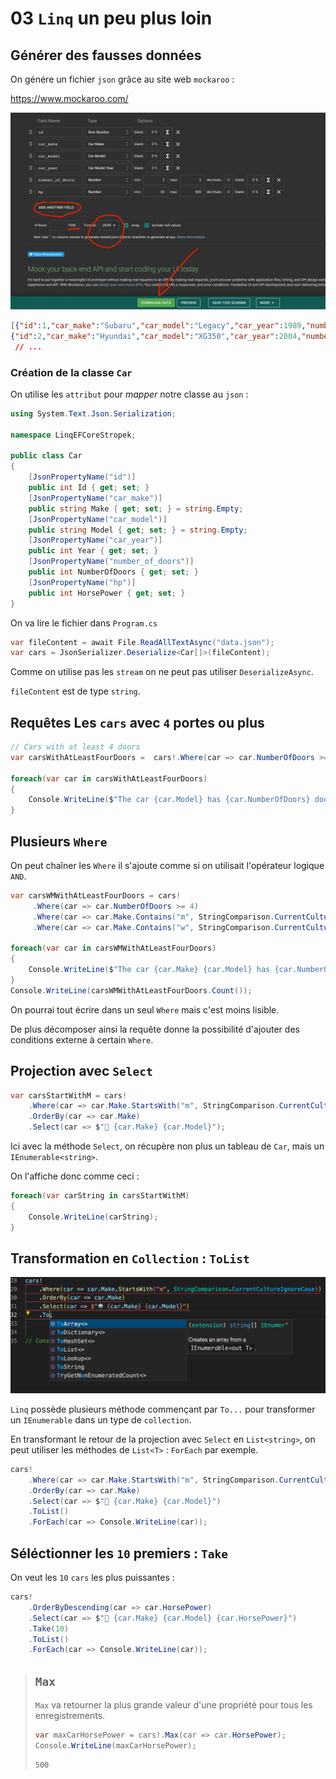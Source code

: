 # 03 `Linq` un peu plus loin



## Générer des fausses données

On génére un fichier `json` grâce au site web `mockaroo` :

https://www.mockaroo.com/

<img src="assets/mockaroo-ui-web-site-json-thousand-values.png" alt="mockaroo-ui-web-site-json-thousand-values" style="zoom:50%;" />

```json
[{"id":1,"car_make":"Subaru","car_model":"Legacy","car_year":1989,"number_of_doors":4,"hp":248},
{"id":2,"car_make":"Hyundai","car_model":"XG350","car_year":2004,"number_of_doors":4,"hp":385},
 // ...
```



### Création de la classe `Car`

On utilise les `attribut` pour *mapper* notre classe au `json` :

```cs
using System.Text.Json.Serialization;

namespace LinqEFCoreStropek;

public class Car
{
    [JsonPropertyName("id")]
    public int Id { get; set; }
    [JsonPropertyName("car_make")]
    public string Make { get; set; } = string.Empty;
    [JsonPropertyName("car_model")]
    public string Model { get; set; } = string.Empty;
    [JsonPropertyName("car_year")]
    public int Year { get; set; }
    [JsonPropertyName("number_of_doors")]
    public int NumberOfDoors { get; set; }
    [JsonPropertyName("hp")]
    public int HorsePower { get; set; }
}
```

On va lire le fichier dans `Program.cs`

```cs
var fileContent = await File.ReadAllTextAsync("data.json");
var cars = JsonSerializer.Deserialize<Car[]>(fileContent);
```

Comme on utilise pas les `stream` on ne peut pas utiliser `DeserializeAsync`.

`fileContent` est de type `string`.



## Requêtes Les `cars` avec `4` portes ou plus 

```cs
// Cars with at least 4 doors
var carsWithAtLeastFourDoors =  cars!.Where(car => car.NumberOfDoors >= 4);

foreach(var car in carsWithAtLeastFourDoors)
{
    Console.WriteLine($"The car {car.Model} has {car.NumberOfDoors} doors");
}
```



## Plusieurs `Where`

On peut chaîner les `Where` il s'ajoute comme si on utilisait l'opérateur logique `AND`.

```cs
var carsWMWithAtLeastFourDoors = cars!
     .Where(car => car.NumberOfDoors >= 4)
     .Where(car => car.Make.Contains("m", StringComparison.CurrentCultureIgnoreCase))
     .Where(car => car.Make.Contains("w", StringComparison.CurrentCultureIgnoreCase));

foreach(var car in carsWMWithAtLeastFourDoors)
{
    Console.WriteLine($"The car {car.Make} {car.Model} has {car.NumberOfDoors} doors");
}
Console.WriteLine(carsWMWithAtLeastFourDoors.Count());
```

On pourrai tout écrire dans un seul `Where` mais c'est moins lisible.

De plus décomposer ainsi la requête donne la possibilité d'ajouter des conditions externe à certain `Where`.



## Projection avec `Select`

```cs
var carsStartWithM = cars!
    .Where(car => car.Make.StartsWith("m", StringComparison.CurrentCultureIgnoreCase))
    .OrderBy(car => car.Make)
    .Select(car => $"🤖 {car.Make} {car.Model}");
```

Ici avec la méthode `Select`, on récupère non plus un tableau de `Car`, mais un `IEnumerable<string>`.

On l'affiche donc comme ceci :

```cs
foreach(var carString in carsStartWithM)
{
    Console.WriteLine(carString);
}
```



## Transformation en `Collection` : `ToList`

<img src="assets/transform-ienumerable-to-collection.png" alt="transform-ienumerable-to-collection" style="zoom:50%;" />

`Linq` possède plusieurs méthode commençant par `To...` pour transformer un `IEnumerable` dans un type de `collection`.

En transformant le retour de la projection avec `Select` en `List<string>`, on peut utiliser les méthodes de `List<T>` : `ForEach` par exemple.

```cs
cars!
    .Where(car => car.Make.StartsWith("m", StringComparison.CurrentCultureIgnoreCase))
    .OrderBy(car => car.Make)
    .Select(car => $"🤖 {car.Make} {car.Model}")
    .ToList()
    .ForEach(car => Console.WriteLine(car));
```



## Séléctionner les `10` premiers : `Take`

On veut les `10` `cars` les plus puissantes :

```cs
cars!
    .OrderByDescending(car => car.HorsePower)
    .Select(car => $"🐴 {car.Make} {car.Model} {car.HorsePower}")
    .Take(10)
    .ToList()
    .ForEach(car => Console.WriteLine(car));
```

> ## `Max`
> `Max` va retourner la plus grande valeur d'une propriété pour tous les enregistrements.
>
> ```cs
> var maxCarHorsePower = cars!.Max(car => car.HorsePower);
> Console.WriteLine(maxCarHorsePower);
> ```
>
> ```
> 500
> ```
>
> 








